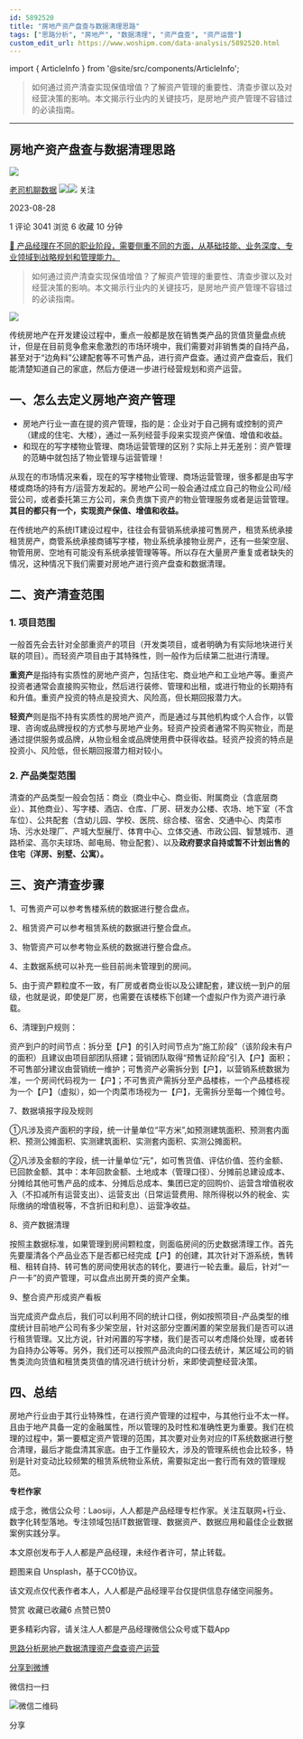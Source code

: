 ```yaml
---
id: 5892520
title: "房地产资产盘查与数据清理思路"
tags: ["思路分析", "房地产", "数据清理", "资产盘查", "资产运营"]
custom_edit_url: https://www.woshipm.com/data-analysis/5892520.html
---
```

import { ArticleInfo } from '@site/src/components/ArticleInfo';

<ArticleInfo
    author="老司机聊数据"
    authorLink="https://www.woshipm.com/u/927134"
    published="2023-08-28"
    views={3041}
    comments={1}
    collects={6}
/>

> 如何通过资产清查实现保值增值？了解资产管理的重要性、清查步骤以及对经营决策的影响。本文揭示行业内的关键技巧，是房地产资产管理不容错过的必读指南。

---

## 房地产资产盘查与数据清理思路

[![](https://static.woshipm.com/view/woshipm_api_def_20231129090349_1003.png?imageView2/1/w/72/h/72/q/100)](https://www.woshipm.com/u/927134)

[老司机聊数据](https://www.woshipm.com/u/927134) ![](https://static.woshipm.com/tag/1121_1@2x.png)![](https://static.woshipm.com/tag/2105_1@2x.png) 关注

2023-08-28

1 评论 3041 浏览 6 收藏 10 分钟

[🔗 产品经理在不同的职业阶段，需要侧重不同的方面，从基础技能、业务深度、专业领域到战略规划和管理能力。](https://ke.qidianla.com/courses/90pm)

> 如何通过资产清查实现保值增值？了解资产管理的重要性、清查步骤以及对经营决策的影响。本文揭示行业内的关键技巧，是房地产资产管理不容错过的必读指南。

![](https://image.yunyingpai.com/wp/2023/08/Mo92Mu1W11WwHOZUTA9h.png)

传统房地产在开发建设过程中，重点一般都是放在销售类产品的货值货量盘点统计，但是在目前竞争愈来愈激烈的市场环境中，我们需要对非销售类的自持产品，甚至对于“边角料”公建配套等不可售产品，进行资产盘查。通过资产盘查后，我们能清楚知道自己的家底，然后方便进一步进行经营规划和资产运营。

## 一、怎么去定义房地产资产管理

*   房地产行业一直在提的资产管理，指的是：企业对于自己拥有或控制的资产（建成的住宅、大楼），通过一系列经营手段来实现资产保值、增值和收益。
*   和现在的写字楼物业管理、商场运营管理的区别？实际上并无差别：资产管理的范畴中就包括了物业管理与运营管理！

从现在的市场情况来看，现在的写字楼物业管理、商场运营管理，很多都是由写字楼或商场的持有方/运营方发起的。房地产公司一般会通过成立自己的物业公司/经营公司，或者委托第三方公司，来负责旗下资产的物业管理服务或者是运营管理。**其目的都只有一个，实现资产保值、增值和收益。**

在传统地产的系统IT建设过程中，往往会有营销系统承接可售房产，租赁系统承接租赁房产，商管系统承接商铺写字楼，物业系统承接物业房产，还有一些架空层、物管用房、空地有可能没有系统承接管理等等。所以存在大量房产重复或者缺失的情况，这种情况下我们需要对房地产进行资产盘查和数据清理。

## 二、资产清查范围

### 1\. 项目范围

一般首先会去针对全部重资产的项目（开发类项目，或者明确为有实际地块进行关联的项目）。而轻资产项目由于其特殊性，则一般作为后续第二批进行清理。

**重资产**是指持有实质性的房地产资产，包括住宅、商业地产和工业地产等。重资产投资者通常会直接购买物业，然后进行装修、管理和出租，或进行物业的长期持有和升值。重资产投资的特点是投资大、风险高，但长期回报潜力大。

**轻资产**则是指不持有实质性的房地产资产，而是通过与其他机构或个人合作，以管理、咨询或品牌授权的方式参与房地产业务。轻资产投资者通常不购买物业，而是通过提供服务或品牌，从物业租金或品牌使用费中获得收益。轻资产投资的特点是投资小、风险低，但长期回报潜力相对较小。

### 2\. 产品类型范围

清查的产品类型一般会包括：商业（商业中心、商业街、附属商业（含底层商业）、其他商业）、写字楼、酒店、仓库、厂房、研发办公楼、农场、地下室（不含车位）、公共配套（含幼儿园、学校、医院、综合楼、宿舍、交通中心、肉菜市场、污水处理厂、产城大型展厅、体育中心、立体交通、市政公园、智慧城市、道路桥梁、高尔夫球场、邮电局、物业配套）、以及**政府要求自持或暂不计划出售的住宅（洋房、别墅、公寓）。**

## 三、资产清查步骤

1、可售资产可以参考售楼系统的数据进行整合盘点。

2、租赁资产可以参考租赁系统的数据进行整合盘点。

3、物管资产可以参考物业系统的数据进行整合盘点。

4、主数据系统可以补充一些目前尚未管理到的房间。

5、由于资产颗粒度不一致，有厂房或者商业街以及公建配套，建议统一到户的层级，也就是说，即使是厂房，也需要在该楼栋下创建一个虚拟户作为资产进行承载。

6、清理到户规则：

资产到户的时间节点：拆分至【户】的引入时间节点为“施工阶段”（该阶段未有户的面积）且建议由项目部团队搭建；营销团队取得“预售证阶段”引入【户】面积；不可售部分建议由营销统一维护；可售资产必需拆分到【户】，以营销系统数据为准，一个房间代码视为一【户】；不可售资产需拆分至产品楼栋，一个产品楼栋视为一个【户】（虚拟），如一个肉菜市场视为一【户】，无需拆分至每一个摊位号。

7、数据填报字段及规则

①凡涉及资产面积的字段，统一计量单位“平方米”,如预测建筑面积、预测套内面积、预测公摊面积、实测建筑面积、实测套内面积、实测公摊面积。

②凡涉及金额的字段，统一计量单位“元”，如可售货值、评估价值、签约金额、已回款金额、其中：本年回款金额、土地成本（管理口径）、分摊前总建设成本、分摊给其他可售产品的成本、分摊后总成本、集团已定的回购价、运营含增值税收入（不扣减所有运营支出）、运营支出（日常运营费用、除所得税以外的税金、实际缴纳的增值税等，不含折旧和利息）、运营净收益。

8、资产数据清理

按照主数据标准，如果管理到房间颗粒度，则面临房间的历史数据清理工作。首先先要厘清各个产品业态下是否都已经完成【户】的创建，其次针对下游系统，售转租、租转自持、转可售的房间使用状态的转化，要进行一轮去重。最后，针对“一户一卡”的资产管理，可以盘点出房开类的资产全集。

9、整合资产形成资产看板

当完成资产盘点后，我们可以利用不同的统计口径，例如按照项目-产品类型的维度统计目前地产公司有多少架空层，针对这部分空置闲置的架空层我们是否可以进行租赁管理。又比方说，针对闲置的写字楼，我们是否可以考虑降价处理，或者转为自持办公等等。另外，我们还可以按照产品流向的口径去统计，某区域公司的销售类流向货值和租赁类货值的情况进行统计分析，来即使调整经营决策。

## 四、总结

房地产行业由于其行业特殊性，在进行资产管理的过程中，与其他行业不太一样。且由于地产具备一定的金融属性，所以管理的及时性和准确性更为重要。我们在梳理的过程中，第一要框定资产管理的范围，其次要对业务对应的IT系统数据进行整合清理，最后才能盘清其家底。由于工作量较大，涉及的管理系统也会比较多，特别是针对变动比较频繁的租赁系统物业系统，需要拟定出一套行而有效的管理规范。

**专栏作家**

成于念，微信公众号：Laosiji，人人都是产品经理专栏作家。关注互联网+行业、数字化转型落地。专注领域包括IT数据管理、数据资产、数据应用和最佳企业数据案例实践分享。

本文原创发布于人人都是产品经理，未经作者许可，禁止转载。

题图来自 Unsplash，基于CC0协议。

该文观点仅代表作者本人，人人都是产品经理平台仅提供信息存储空间服务。

赞赏 收藏已收藏6 点赞已赞0

更多精彩内容，请关注人人都是产品经理微信公众号或下载App

[思路分析](https://www.woshipm.com/tag/%e6%80%9d%e8%b7%af%e5%88%86%e6%9e%90)[房地产](https://www.woshipm.com/tag/%e6%88%bf%e5%9c%b0%e4%ba%a7)[数据清理](https://www.woshipm.com/tag/%e6%95%b0%e6%8d%ae%e6%b8%85%e7%90%86)[资产盘查](https://www.woshipm.com/tag/%e8%b5%84%e4%ba%a7%e7%9b%98%e6%9f%a5)[资产运营](https://www.woshipm.com/tag/%e8%b5%84%e4%ba%a7%e8%bf%90%e8%90%a5)

[分享到微博](https://service.weibo.com/share/share.php?appkey=2775287854&title=房地产资产盘查与数据清理思路&url=https://www.woshipm.com/data-analysis/5892520.html&pic=https://image.yunyingpai.com/wp/2023/08/Mo92Mu1W11WwHOZUTA9h.png)

微信扫一扫

![微信二维码](https://api.pwmqr.com/qrcode/create/?url=https://www.woshipm.com/data-analysis/5892520.html)

分享